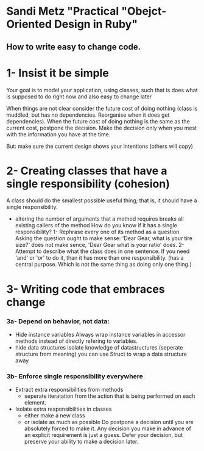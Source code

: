 # Sandi Metz "Practical "Obejct-Oriented Design in Ruby"
## How to write easy to change code.

# 1- Insist it be simple
Your goal is to model your application, using classes, such that is does what is
supposed to do right now and also easy to change later

When things are not clear consider the future cost of doing nothing (class is
muddled, but has no dependencies. Reorganise when it does get dependencies).
When the future cost of doing nothing is the same as the current cost, postpone
the decision. Make the decision only when you mest with the information you have
at the time.

But: make sure the current design shows your intentions (others will copy)

# 2- Creating classes that have a single responsibility (cohesion)
A class should do the smallest possible useful thing; that is, it should have a
single responsibility.
  - altering the number of arguments that a method requires breaks all existing
    callers of the method
How do you know if it has a single responsibility?
1- Rephrase every one of its method as a question. Asking the question ought
   to make sense: 'Dear Gear, what is your tire size?' does not make sence,
   'Dear Gear what is your ratio' does.
2- Attempt to describe what the class does in one sentence. If you need 'and' or
   'or' to do it, than it has more than one responsibility. (has a central
   purpose. Which is not the same thing as doing only one thing.)

# 3- Writing code that embraces change
### 3a- Depend on behavior, not data:
- Hide instance variables
  Always wrap instance variables in accessor methods instead of directly
  refering to variables.
- hide data structures
  isolate knowledge of datastructures (seperate structure from meaning)
  you can use Struct to wrap a data structure away

### 3b- Enforce single responsibility everywhere
- Extract extra responsibilities from methods
  - seperate iteratation from the action that is being performed on each
    element.
- Isolate extra responsibilities in classes
  - either make a new class
  - or isolate as much as possible
  Do postpone a decision until you are absolutely forced to make it. Any
  decision you make in advance of an explicit requirement is just a guess.
  Defer your decision, but preserve your ability to make a decision later.
